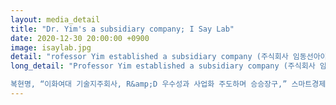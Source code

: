 ```yaml
---
layout: media_detail
title: "Dr. Yim's a subsidiary company; I Say Lab"
date: 2020-12-30 20:00:00 +0900
image: isaylab.jpg
detail: "rofessor Yim established a subsidiary company (주식회사 임동선아이세이언어연구소, I Say Lab) on November 25th, 2020."
long_detail: "Professor Yim established a subsidiary company (주식회사 임동선아이세이언어연구소, I Say Lab) on November 25th, 2020. 'I Say Lab' is a social venture based on patented child language assessment and treatment education service technology. The technology transfer agreement ceremony with Ewha technology holdings was held on December 10th, 2020.

복현명, “이화여대 기술지주회사, R&amp;D 우수성과 사업화 주도하며 승승장구,” 스마트경제, 22-Dec-2020. [Online]. Available: http://www.dailysmart.co.kr/news/articleView.html?idxno=37764."
---
```


